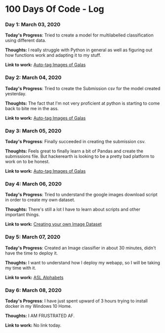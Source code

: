 # 100 Days Of Code - Log

### Day 1: March 03, 2020


**Today's Progress**: Tried to create a model for multilabelled classification using different data.

**Thoughts:** I really struggle with Python in general as well as figuring out how functions work and adapting it to my stuff.

**Link to work:** [Auto-tag Images of Galas](https://www.hackerearth.com/challenges/competitive/hackerearth-deep-learning-challenge-auto-tag-images-gala/machine-learning/auto-tag-images-of-the-gala-9e47fb31/)



### Day 2: March 04, 2020


**Today's Progress**: Tried to create the Submission csv for the model created yesterday.

**Thoughts:** The fact that I'm not very proficient at python is starting to come back to bite me in the ass.

**Link to work:** [Auto-tag Images of Galas](https://www.hackerearth.com/challenges/competitive/hackerearth-deep-learning-challenge-auto-tag-images-gala/machine-learning/auto-tag-images-of-the-gala-9e47fb31/)

### Day 3: March 05, 2020


**Today's Progress**: Finally succeeded in creating the submission csv.

**Thoughts:** Feels great to finally learn a bit of Pandas and create the submissions file. But hackerearth is looking to be a pretty bad platform to work on to be honest.

**Link to work:** [Auto-tag Images of Galas](https://www.hackerearth.com/challenges/competitive/hackerearth-deep-learning-challenge-auto-tag-images-gala/machine-learning/auto-tag-images-of-the-gala-9e47fb31/)


### Day 4: March 06, 2020


**Today's Progress**: Tried to understand the google images download script in order to create my own dataset.

**Thoughts:** There's still a lot I have to learn about scripts and other important things.

**Link to work:** [Creating your own Image Dataset](https://forums.fast.ai/t/tips-for-building-large-image-datasets/26688)


### Day 5: March 07, 2020


**Today's Progress**: Created an Image classifier in about 30 minutes, didn't have the time to deploy it.

**Thoughts:** I want to understand how I deploy my webapp, so I will be taking my time with it.

**Link to work:** [ASL Alphabets](https://www.kaggle.com/grassknoted/asl-alphabet)

### Day 6: March 08, 2020


**Today's Progress**: I have just spent upward of 3 hours trying to install docker in my Windows 10 Home.

**Thoughts:** I AM FRUSTRATED AF.

**Link to work:** No link today.




